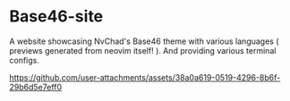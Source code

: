 # Base46-site

A website showcasing NvChad's Base46 theme with various languages ( previews generated from neovim itself! ). And providing various terminal configs.

https://github.com/user-attachments/assets/38a0a619-0519-4296-8b6f-29b6d5e7eff0
